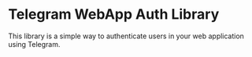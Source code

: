 # Telegram WebApp Auth Library

This library is a simple way to authenticate users in your web application using Telegram.